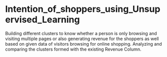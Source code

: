 # Intention_of_shoppers_using_Unsupervised_Learning
Building different clusters to know whether a person is only browsing and visiting multiple pages or also generating revenue for the shoppers as well based on given data of visitors browsing for online shopping. Analyzing and comparing the clusters formed with the existing Revenue Column.
